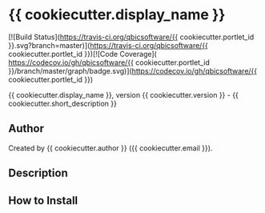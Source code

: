 # {{ cookiecutter.display_name }}

[![Build Status](https://travis-ci.org/qbicsoftware/{{ cookiecutter.portlet_id }}.svg?branch=master)](https://travis-ci.org/qbicsoftware/{{ cookiecutter.portlet_id }})[![Code Coverage]( https://codecov.io/gh/qbicsoftware/{{ cookiecutter.portlet_id }}/branch/master/graph/badge.svg)](https://codecov.io/gh/qbicsoftware/{{ cookiecutter.portlet_id }})

{{ cookiecutter.display_name }}, version {{ cookiecutter.version }} - {{ cookiecutter.short_description }}

## Author

Created by {{ cookiecutter.author }} ({{ cookiecutter.email }}).

## Description

## How to Install
